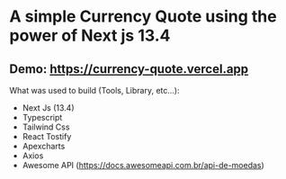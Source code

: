 # A simple Currency Quote using the power of Next js 13.4

## Demo: https://currency-quote.vercel.app

What was used to build (Tools, Library, etc...):

- Next Js (13.4)
- Typescript
- Tailwind Css
- React Tostify
- Apexcharts
- Axios
- Awesome API (https://docs.awesomeapi.com.br/api-de-moedas)
